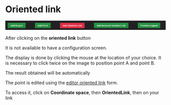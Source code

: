 # Oriented link

![menu](../../screenshots/panel/oriented-link.jpg)

After clicking on the **oriented link** button



It is not available to have a configuration screen.

The display is done by clicking the mouse at the location of your choice. It is necessary to click twice on the image to position point A and point B.



The result obtained will be automatically

The point is edited using the [editor oriented link](../editor/coordinates-space-link.md) form.

To access it, click on **Coordinate space**, then **OrientedLink**, then on your link
